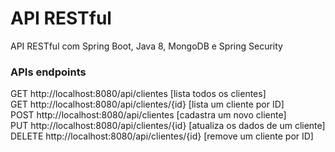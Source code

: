 # API RESTful
API RESTful com Spring Boot, Java 8, MongoDB e Spring Security

### APIs endpoints
GET http://localhost:8080/api/clientes [lista todos os clientes]  
GET http://localhost:8080/api/clientes/{id} [lista um cliente por ID]  
POST http://localhost:8080/api/clientes [cadastra um novo cliente]  
PUT http://localhost:8080/api/clientes/{id} [atualiza os dados de um cliente]  
DELETE http://localhost:8080/api/clientes/{id} [remove um cliente por ID]  


